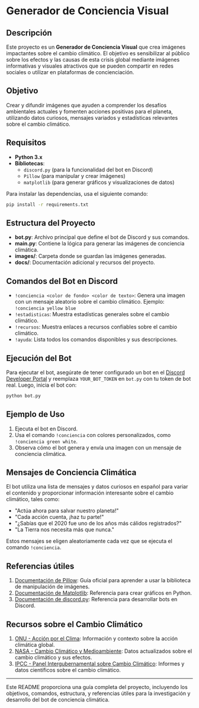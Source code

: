 
# Generador de Conciencia Visual

## Descripción
Este proyecto es un **Generador de Conciencia Visual** que crea imágenes impactantes sobre el cambio climático. El objetivo es sensibilizar al público sobre los efectos y las causas de esta crisis global mediante imágenes informativas y visuales atractivos que se pueden compartir en redes sociales o utilizar en plataformas de concienciación.

## Objetivo
Crear y difundir imágenes que ayuden a comprender los desafíos ambientales actuales y fomenten acciones positivas para el planeta, utilizando datos curiosos, mensajes variados y estadísticas relevantes sobre el cambio climático.

## Requisitos
- **Python 3.x**
- **Bibliotecas**:
  - `discord.py` (para la funcionalidad del bot en Discord)
  - `Pillow` (para manipular y crear imágenes)
  - `matplotlib` (para generar gráficos y visualizaciones de datos)

Para instalar las dependencias, usa el siguiente comando:
```bash
pip install -r requirements.txt
```

## Estructura del Proyecto
- **bot.py**: Archivo principal que define el bot de Discord y sus comandos.
- **main.py**: Contiene la lógica para generar las imágenes de conciencia climática.
- **images/**: Carpeta donde se guardan las imágenes generadas.
- **docs/**: Documentación adicional y recursos del proyecto.

## Comandos del Bot en Discord
- `!conciencia <color de fondo> <color de texto>`: Genera una imagen con un mensaje aleatorio sobre el cambio climático. Ejemplo: `!conciencia yellow blue`
- `!estadisticas`: Muestra estadísticas generales sobre el cambio climático.
- `!recursos`: Muestra enlaces a recursos confiables sobre el cambio climático.
- `!ayuda`: Lista todos los comandos disponibles y sus descripciones.

## Ejecución del Bot
Para ejecutar el bot, asegúrate de tener configurado un bot en el [Discord Developer Portal](https://discord.com/developers/applications) y reemplaza `YOUR_BOT_TOKEN` en `bot.py` con tu token de bot real. Luego, inicia el bot con:

```bash
python bot.py
```

## Ejemplo de Uso
1. Ejecuta el bot en Discord.
2. Usa el comando `!conciencia` con colores personalizados, como `!conciencia green white`.
3. Observa cómo el bot genera y envía una imagen con un mensaje de conciencia climática.

## Mensajes de Conciencia Climática
El bot utiliza una lista de mensajes y datos curiosos en español para variar el contenido y proporcionar información interesante sobre el cambio climático, tales como:
- "Actúa ahora para salvar nuestro planeta!"
- "Cada acción cuenta, ¡haz tu parte!"
- "¿Sabías que el 2020 fue uno de los años más cálidos registrados?"
- "La Tierra nos necesita más que nunca."

Estos mensajes se eligen aleatoriamente cada vez que se ejecuta el comando `!conciencia`.

## Referencias útiles
1. [Documentación de Pillow](https://pillow.readthedocs.io/): Guía oficial para aprender a usar la biblioteca de manipulación de imágenes.
2. [Documentación de Matplotlib](https://matplotlib.org/stable/contents.html): Referencia para crear gráficos en Python.
3. [Documentación de discord.py](https://discordpy.readthedocs.io/): Referencia para desarrollar bots en Discord.

## Recursos sobre el Cambio Climático
1. [ONU - Acción por el Clima](https://www.un.org/es/climatechange): Información y contexto sobre la acción climática global.
2. [NASA - Cambio Climático y Medioambiente](https://climate.nasa.gov/): Datos actualizados sobre el cambio climático y sus efectos.
3. [IPCC - Panel Intergubernamental sobre Cambio Climático](https://www.ipcc.ch/): Informes y datos científicos sobre el cambio climático.

---

Este README proporciona una guía completa del proyecto, incluyendo los objetivos, comandos, estructura, y referencias útiles para la investigación y desarrollo del bot de conciencia climática.
